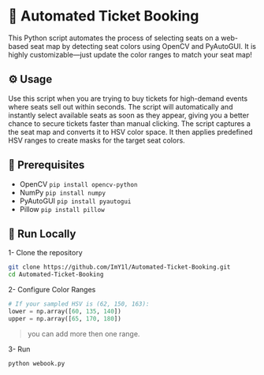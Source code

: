 # 🎫 Automated Ticket Booking
This Python script automates the process of selecting seats on a web-based seat map by detecting seat colors using OpenCV and PyAutoGUI. It is highly customizable—just update the color ranges to match your seat map!

## ⚙️ Usage
Use this script when you are trying to buy tickets for high-demand events where seats sell out within seconds. The script will automatically and instantly select available seats as soon as they appear, giving you a better chance to secure tickets faster than manual clicking. The script captures a the seat map and converts it to HSV color space. It then applies predefined HSV ranges to create masks for the target seat colors.

## 🔧 Prerequisites
- OpenCV `pip install opencv-python`
- NumPy `pip install numpy`
- PyAutoGUI `pip install pyautogui`
- Pillow `pip install pillow`

## 🚀 Run Locally
1- Clone the repository
```bash
git clone https://github.com/ImY1l/Automated-Ticket-Booking.git
cd Automated-Ticket-Booking
```
2- Configure Color Ranges
```python
# If your sampled HSV is (62, 150, 163):
lower = np.array([60, 135, 140])
upper = np.array([65, 170, 180])
```
> you can add more then one range.

3- Run
```bash
python webook.py
```
